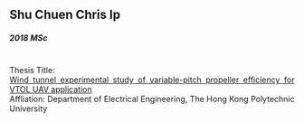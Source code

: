 ## Shu Chuen Chris Ip
##### 2018 MSc

<div align="justify">
<br/>
Thesis Title: <br/>
<a href="https://theses.lib.polyu.edu.hk/handle/200/10113">Wind tunnel experimental study of variable-pitch propeller efficiency for VTOL UAV application
</a>
<br/>
Affliation: Department of Electrical Engineering, The Hong Kong Polytechnic University
</div>
